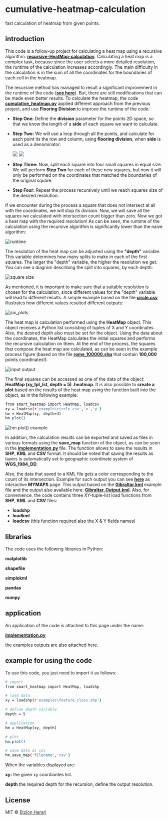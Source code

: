 # cumulative-heatmap-calculation
fast calculation of heatmap from given points.

## introduction
This code is a follow-up project for calculating a heat map using a recursive algorithm: [**recursive-HeatMap-calculation**](https://github.com/EtzionData/recursive-HeatMap-calculation). Calculating a heat map is a complex task, because since the user selects a more detailed resolution, the runtime of the calculation increases accordingly. The main difficulty in the calculation is in the sum of all the coordinates for the boundaries of each cell in the heatmap. 

The recursive method has managed to result a significant improvement in the runtime of the code ([**see here**](https://github.com/EtzionData/recursive-HeatMap-calculation/blob/master/Pictures/compare.png)). But, there are still modifications that can be made even better results. To calculate the heatmap, the code [**cumulative_heatmap.py**]( https://github.com/EtzionData/cumulative-HeatMap-calculation/blob/master/cumulative_heatmap.py) applied different approach from the previous project, and use **Flooring Division** to improve the runtime of the code:

-	**Step One:** Define the **division** parameter for the points 2D space, so that we know the length of a **side** of each square we want to calculate.
-	**Step Two:** We will use a loop through all the points, and calculate for each point its the row and column, using **flooring division**, when **side** is used as a denominator:

    <img src="https://render.githubusercontent.com/render/math?math=col ={(x_{i}-min(x))//side}">
    
    
    <img src="https://render.githubusercontent.com/render/math?math=row ={(y_{i}-min(y))//side}">
    
-	**Step Three:** Now, split each square into four small squares in equal size. We will perform **Step Two** for each of these new squares, but now it will only be performed on the coordinates that matched the boundaries of the original square.
-	**Step Four:** Repeat the process recursively until we reach squares size of the desired resolution.

If we encounter during the process a square that does not intersect at all with the coordinates, we will stop its division. Now, we will save all the squares we calculated with intersection count bigger than zero. Now we got a heat map with the required resolution! As can be seen, the runtime of the calculation using the recursive algorithm is significantly lower than the naive algorithm:

![runtime](https://github.com/EtzionData/recursive-HeatMap-calculation/blob/master/Pictures/compare.png)

The resolution of the heat map can be adjusted using the **"depth"** variable. This variable determines how many splits to make in each of the first squares. The larger the "depth" variable, the higher the resolution we get. You can see a diagram describing the split into squares, by each depth:

![square size](https://github.com/EtzionData/recursive-HeatMap-calculation/blob/master/Pictures/squares.png)

As mentioned, it is important to make sure that a suitable resolution is chosen for the calculation, since different values for the "depth" variable will lead to different results. A simple example based on the file [**circle.csv**](https://github.com/EtzionData/recursive-HeatMap-calculation/blob/master/examples/circle.csv) illustrates how different values resulted different outputs:

![six_plots](https://github.com/EtzionData/recursive-HeatMap-calculation/blob/master/Pictures/diff_depth.png)

The heat map is calculation performed using the **HeatMap** object. This object receives a Python list consisting of tuples of X and Y coordinates. Also, the desired depth also must be set for the object. Using the data about the coordinates, the HeatMap calculates the initial squares and performs the recursive calculation on them. At the end of the process, the squares that compose the heat map are calculated, as can be seen in the example process figure (based on the file [**rome_100000.shp**](https://github.com/EtzionData/recursive-HeatMap-calculation/blob/master/examples/rome_100000.shp) that contain **100,000** points coordinates!):

![input output](https://github.com/EtzionData/recursive-HeatMap-calculation/blob/master/Pictures/process.png)

The final squares can be accessed as one of the data of the object: **HeatMap (xy_tpl_lst, depth = 5) .heatmap**. It is also possible to **create a plot** based on the results of the heat map using the function built into the object, as in the following example:
``` sh
from smart_heatmap import HeatMap, loadcsv 
xy = loadcsv(r'example\circle.csv','x','y')
hm = HeatMap(xy, depth=4)
hm.plot()
```
![hm.plot() example](https://github.com/EtzionData/recursive-HeatMap-calculation/blob/master/Pictures/HeatMap_Output_depth%3D4_number_of_points%3D5000.png)

In addition, the calculation results can be exported and saved as files in various formats using the **save_map** function of the object, as can be seen in the [**implementation.py**](https://github.com/EtzionData/recursive-HeatMap-calculation/blob/master/implementation.py) file. The function allows to save the results in **SHP**, **KML** and **CSV** format. It should be noted that saving the results as layers is automatically set to  geographic coordinate system of **WGS_1984_DD**. 

Also, the data that saved to a KML file gets a color corresponding to the count of its intersection. Example for such output you can see [**here**](https://www.google.com/maps/d/edit?mid=1VJ0SwJSOOVDwZDDhKAilDdkR0XbxY3rM&usp=sharing) as interactive **MYMAPS** page. This output based on the [**Gibraltar.kml**](https://github.com/EtzionData/recursive-HeatMap-calculation/blob/master/examples/Gibraltar.kml) example file and the output also available here: [**Gibraltar_Output.kml**](https://github.com/EtzionData/recursive-HeatMap-calculation/blob/master/output/Gibraltar_Output.kml). Also, for convenience, the code contains three XY-tuple-list load functions from **SHP**, **KML** and **CSV** files:
- **loadshp**
- **loadkml**
- **loadcsv**    (this function required also the X & Y fields names)


## libraries
The code uses the following libraries in Python:

**matplotlib**

**shapefile**

**simplekml**

**pandas**

**numpy**

## application
An application of the code is attached to this page under the name: 

[**implementation.py**](https://github.com/EtzionData/recursive-HeatMap-calculation/blob/master/implementation.py)

the examples outputs are also attached here.

## example for using the code
To use this code, you just need to import it as follows:
``` sh
# import
from smart_heatmap import HeatMap, loadshp

# load data
xy = loadshp(r'examples\feature_class.shp')

# define depth variable
depth = 5

# application
hm = HeatMap(xy, depth)

# plot
hm.plot()

# save data as csv
hm.save_map('filename','csv')
```

When the variables displayed are:

**xy:** the given xy coordiantes list.

**depth** the required depth for the recursion, define the output resolution.


## License
MIT © [Etzion Harari](https://github.com/EtzionData)
